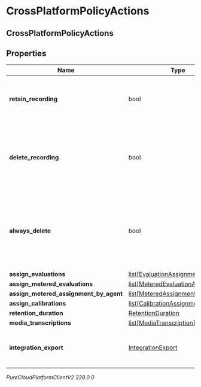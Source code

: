 # CrossPlatformPolicyActions

## CrossPlatformPolicyActions

## Properties

|Name | Type | Description | Notes|
|------------ | ------------- | ------------- | -------------|
| **retain_recording** | bool | true to retain the recording associated with the conversation. Default &#x3D; true | [optional] |
| **delete_recording** | bool | true to delete the recording associated with the conversation. If retainRecording &#x3D; true, this will be ignored. Default &#x3D; false | [optional] |
| **always_delete** | bool | true to delete the recording associated with the conversation regardless of the values of retainRecording or deleteRecording. Default &#x3D; false | [optional] |
| **assign_evaluations** | [list[EvaluationAssignment]](EvaluationAssignment) |  | [optional] |
| **assign_metered_evaluations** | [list[MeteredEvaluationAssignment]](MeteredEvaluationAssignment) |  | [optional] |
| **assign_metered_assignment_by_agent** | [list[MeteredAssignmentByAgent]](MeteredAssignmentByAgent) |  | [optional] |
| **assign_calibrations** | [list[CalibrationAssignment]](CalibrationAssignment) |  | [optional] |
| **retention_duration** | [RetentionDuration](RetentionDuration) |  | [optional] |
| **media_transcriptions** | [list[MediaTranscription]](MediaTranscription) |  | [optional] |
| **integration_export** | [IntegrationExport](IntegrationExport) | Policy action for exporting recordings using an integration to 3rd party s3. | [optional] |



_PureCloudPlatformClientV2 228.0.0_
